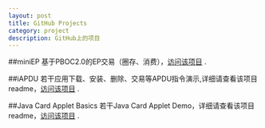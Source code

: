 ```yaml
---
layout: post
title: GitHub Projects
category: project
description: GitHub上的项目
---
```


##miniEP
基于PBOC2.0的EP交易（圈存、消费），[访问该项目](https://github.com/APDU/miniEP) .  

##iAPDU
若干应用下载、安装、删除、交易等APDU指令演示,详细请查看该项目readme，[访问该项目](https://github.com/APDU/iAPDU) .  

##Java Card Applet Basics
若干Java Card Applet Demo，详细请查看该项目readme，[访问该项目](https://github.com/APDU/JavaCardAppletBasics) .
